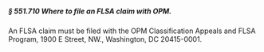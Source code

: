 ##### § 551.710 Where to file an FLSA claim with OPM. #####

An FLSA claim must be filed with the OPM Classification Appeals and FLSA Program, 1900 E Street, NW., Washington, DC 20415-0001.